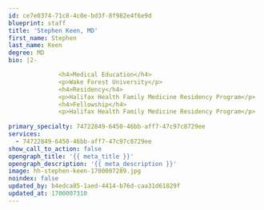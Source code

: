 ```yaml
---
id: ce7e0374-71c8-4c0e-bd3f-8f982e4f6e9d
blueprint: staff
title: 'Stephen Keen, MD'
first_name: Stephen
last_name: Keen
degree: MD
bio: |2-

              <h4>Medical Education</h4>
              <p>Wake Forest University</p>
              <h4>Residency</h4>
              <p>Halifax Health Family Medicine Residency Program</p>
              <h4>Fellowship</h4>
              <p>Halifax Health Family Medicine Residency Program</p>
          
primary_specialty: 74722849-6450-46bb-aff7-47c97c8729ee
services:
  - 74722849-6450-46bb-aff7-47c97c8729ee
show_call_to_action: false
opengraph_title: '{{ meta_title }}'
opengraph_description: '{{ meta_description }}'
image: hh-stephen-keen-1700007289.jpg
noindex: false
updated_by: b4edca85-1aed-4414-b76d-caa31d61829f
updated_at: 1700007310
---
```

